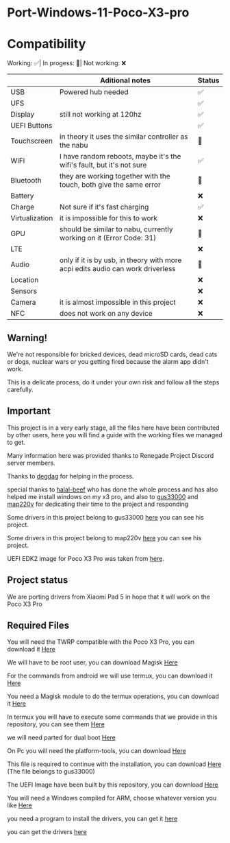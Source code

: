 # Port-Windows-11-Poco-X3-pro 

# Compatibility

Working: ✅|
In progess: 🔶️|
Not working: ❌

|| Aditional notes | Status |
|---------------|------------------------|--------------------------|
| USB | Powered hub needed | ✅|
| UFS |  | ✅|
| Display | still not working at 120hz | ✅|
| UEFI Buttons |  | ✅|
| Touchscreen | in theory it uses the similar controller as the nabu | 🔶️|
| WiFi | I have random reboots, maybe it's the wifi's fault, but it's not sure | ✅|
| Bluetooth | they are working together with the touch, both give the same error | 🔶️|
| Battery |  | ❌|
| Charge | Not sure if it's fast charging | ✅|
| Virtualization | it is impossible for this to work | ❌|
| GPU | should be similar to nabu, currently working on it (Error Code: 31) | 🔶️|
| LTE |  | ❌|
| Audio | only if it is by usb, in theory with more acpi edits audio can work driverless| 🔶️|
| Location |  | ❌|
| Sensors |  | ❌|
| Camera | it is almost impossible in this project | ❌|
| NFC | does not work on any device | ❌|

## Warning!
We're not responsible for bricked devices, dead microSD cards, dead cats or dogs, nuclear wars or you getting fired because the alarm app didn't work.

This is a delicate process, do it under your own risk and follow all the steps carefully.

## Important

This project is in a very early stage, all the files here have been contributed by other users, here you will find a guide with the working files we managed to get.

Many information here was provided thanks to Renegade Project Discord server members.

Thanks to [degdag](https://GitHub.com/degdag) for helping in the process.

special thanks to [halal-beef](https://github.com/halal-beef) who has done the whole process and has also helped me install windows on my x3 pro, and also to [gus33000](https://GitHub.com/gus33000) and [map220v](https://GitHub.com/map220v) for dedicating their time to the project and responding

Some drivers in this project belong to gus33000 [here](https://github.com/WOA-Project/SurfaceDuo-Drivers) you can see his project.

Some drivers in this project belong to map220v [here](https://github.com/map220v/MiPad5-Drivers) you can see his project.

UEFI EDK2 image for Poco X3 Pro was taken from [here](https://github.com/halal-beef/MU-sm8150pkg/actions/runs/3164583519).

## Project status

We are porting drivers from Xiaomi Pad 5 in hope that it will work on the Poco X3 Pro

## Required Files

You will need the TWRP compatible with the Poco X3 Pro, you can download it [Here](https://twrp.me/xiaomi/xiaomipocox3pro.html)

We will have to be root user, you can download Magisk [Here](https://github.com/topjohnwu/Magisk)

For the commands from android we will use termux, you can download it [Here](https://play.google.com/store/apps/details?id=com.termux&hl=es_419&gl=US)

You need a Magisk module to do the termux operations, you can download it [Here](https://github.com/evdenis/disk)

In termux you will have to execute some commands that we provide in this repository, you can see them [Here](https://github.com/Icesito68/Port-Windows-11-Poco-X3-pro/tree/main/commands/termux)

we will need parted for dual boot [Here](https://drive.google.com/file/d/1e8kDC2fylkvJuHimlViHOuHyk8xljr6p/view)

On Pc you will need the platform-tools, you can download [Here](https://developer.android.com/studio/releases/platform-tools)

This file is required to continue with the installation, you can download [Here](https://www.mediafire.com/file/bvibrl34nawl2wg/msc.sh/file) (The file belongs to gus33000)

The UEFI Image have been built by this repository, you can download [Here](https://github.com/Icesito68/Port-Windows-11-Poco-X3-pro/tree/main/Uefi)

You will need a Windows compiled for ARM, choose whatever version you like [Here](https://uupdump.net/)

you need a program to install the drivers, you can get it [here](https://github.com/WOA-Project/DriverUpdater/releases/)

you can get the drivers [here](https://github.com/halal-beef/MiPad5-Drivers)
